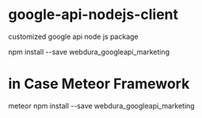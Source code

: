# google-api-nodejs-client
customized google api node js package 

npm install --save webdura_googleapi_marketing

# in Case Meteor Framework
meteor npm install --save webdura_googleapi_marketing
